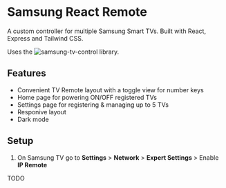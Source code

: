 # Samsung React Remote
A custom controller for multiple Samsung Smart TVs. Built with React, Express and Tailwind CSS.

Uses the ![samsung-tv-control](https://github.com/Toxblh/samsung-tv-control/tree/master) library.

## Features
-   Convenient TV Remote layout with a toggle view for number keys
-   Home page for powering ON/OFF registered TVs
-   Settings page for registering & managing up to 5 TVs
-   Responive layout
-   Dark mode

## Setup
1. On Samsung TV go to **Settings** > **Network** > **Expert Settings** > Enable **IP Remote**
   
TODO
